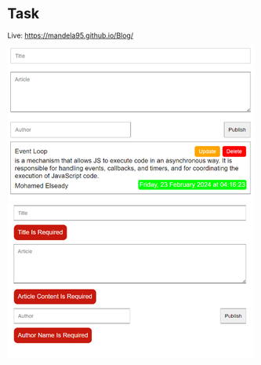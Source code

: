 # Task
Live: https://mandela95.github.io/Blog/

![author(author)](https://raw.githubusercontent.com/Mandela95/Blog/main/author.png)
![validation(validation)](https://raw.githubusercontent.com/Mandela95/Blog/main/validation.png)
